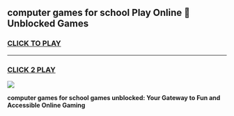 
## computer games for school Play Online 👋 Unblocked Games
<h3>
<a href="https://news.freeplayer.one?title=computer_games_for_school&ref=17GH">CLICK TO PLAY</a></h3>
<hr>

<h3>
<a href="https://news.freeplayer.one?title=computer_games_for_school&ref=17GH">CLICK 2 PLAY</a>
  
</h3>

<a href="https://news.freeplayer.one?title=computer_games_for_school&ref=17GH/"><img src="https://clearcache.store/games.png"></a>


**computer games for school games unblocked: Your Gateway to Fun and Accessible Online Gaming**
